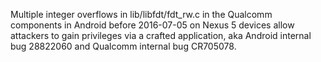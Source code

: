 Multiple integer overflows in lib/libfdt/fdt_rw.c in the Qualcomm components in Android before 2016-07-05 on Nexus 5 devices allow attackers to gain privileges via a crafted application, aka Android internal bug 28822060 and Qualcomm internal bug CR705078.